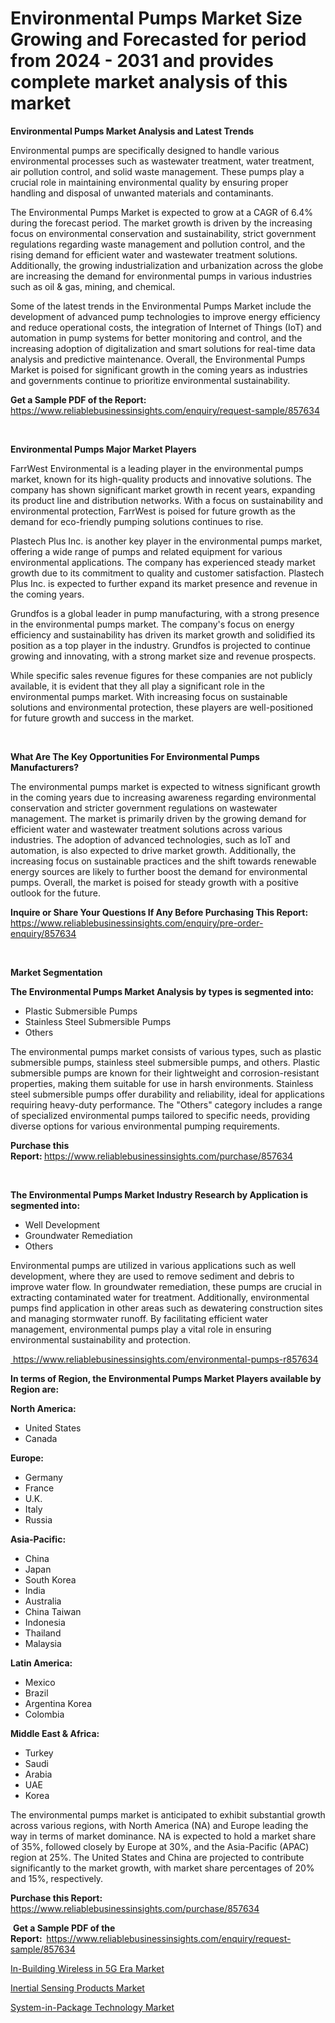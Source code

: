 <p><h1>Environmental Pumps Market Size Growing and Forecasted for period from 2024 - 2031 and provides complete market analysis of this market</h1></p><p><strong>Environmental Pumps Market Analysis and Latest Trends</strong></p>
<p><p>Environmental pumps are specifically designed to handle various environmental processes such as wastewater treatment, water treatment, air pollution control, and solid waste management. These pumps play a crucial role in maintaining environmental quality by ensuring proper handling and disposal of unwanted materials and contaminants.</p><p>The Environmental Pumps Market is expected to grow at a CAGR of 6.4% during the forecast period. The market growth is driven by the increasing focus on environmental conservation and sustainability, strict government regulations regarding waste management and pollution control, and the rising demand for efficient water and wastewater treatment solutions. Additionally, the growing industrialization and urbanization across the globe are increasing the demand for environmental pumps in various industries such as oil & gas, mining, and chemical.</p><p>Some of the latest trends in the Environmental Pumps Market include the development of advanced pump technologies to improve energy efficiency and reduce operational costs, the integration of Internet of Things (IoT) and automation in pump systems for better monitoring and control, and the increasing adoption of digitalization and smart solutions for real-time data analysis and predictive maintenance. Overall, the Environmental Pumps Market is poised for significant growth in the coming years as industries and governments continue to prioritize environmental sustainability.</p></p>
<p><strong>Get a Sample PDF of the Report:&nbsp;</strong> <a href="https://www.reliablebusinessinsights.com/enquiry/request-sample/857634">https://www.reliablebusinessinsights.com/enquiry/request-sample/857634</a></p>
<p>&nbsp;</p>
<p><strong>Environmental Pumps Major Market Players</strong></p>
<p><p>FarrWest Environmental is a leading player in the environmental pumps market, known for its high-quality products and innovative solutions. The company has shown significant market growth in recent years, expanding its product line and distribution networks. With a focus on sustainability and environmental protection, FarrWest is poised for future growth as the demand for eco-friendly pumping solutions continues to rise.</p><p>Plastech Plus Inc. is another key player in the environmental pumps market, offering a wide range of pumps and related equipment for various environmental applications. The company has experienced steady market growth due to its commitment to quality and customer satisfaction. Plastech Plus Inc. is expected to further expand its market presence and revenue in the coming years.</p><p>Grundfos is a global leader in pump manufacturing, with a strong presence in the environmental pumps market. The company's focus on energy efficiency and sustainability has driven its market growth and solidified its position as a top player in the industry. Grundfos is projected to continue growing and innovating, with a strong market size and revenue prospects.</p><p>While specific sales revenue figures for these companies are not publicly available, it is evident that they all play a significant role in the environmental pumps market. With increasing focus on sustainable solutions and environmental protection, these players are well-positioned for future growth and success in the market.</p></p>
<p>&nbsp;</p>
<p><strong>What Are The Key Opportunities For Environmental Pumps Manufacturers?</strong></p>
<p><p>The environmental pumps market is expected to witness significant growth in the coming years due to increasing awareness regarding environmental conservation and stricter government regulations on wastewater management. The market is primarily driven by the growing demand for efficient water and wastewater treatment solutions across various industries. The adoption of advanced technologies, such as IoT and automation, is also expected to drive market growth. Additionally, the increasing focus on sustainable practices and the shift towards renewable energy sources are likely to further boost the demand for environmental pumps. Overall, the market is poised for steady growth with a positive outlook for the future.</p></p>
<p><strong>Inquire or Share Your Questions If Any Before Purchasing This Report:</strong> <a href="https://www.reliablebusinessinsights.com/enquiry/pre-order-enquiry/857634">https://www.reliablebusinessinsights.com/enquiry/pre-order-enquiry/857634</a></p>
<p>&nbsp;</p>
<p><strong>Market Segmentation</strong></p>
<p><strong>The Environmental Pumps Market Analysis by types is segmented into:</strong></p>
<p><ul><li>Plastic Submersible Pumps</li><li>Stainless Steel Submersible Pumps</li><li>Others</li></ul></p>
<p><p>The environmental pumps market consists of various types, such as plastic submersible pumps, stainless steel submersible pumps, and others. Plastic submersible pumps are known for their lightweight and corrosion-resistant properties, making them suitable for use in harsh environments. Stainless steel submersible pumps offer durability and reliability, ideal for applications requiring heavy-duty performance. The "Others" category includes a range of specialized environmental pumps tailored to specific needs, providing diverse options for various environmental pumping requirements.</p></p>
<p><strong>Purchase this Report:&nbsp;</strong><a href="https://www.reliablebusinessinsights.com/purchase/857634">https://www.reliablebusinessinsights.com/purchase/857634</a></p>
<p>&nbsp;</p>
<p><strong>The Environmental Pumps Market Industry Research by Application is segmented into:</strong></p>
<p><ul><li>Well Development</li><li>Groundwater Remediation</li><li>Others</li></ul></p>
<p><p>Environmental pumps are utilized in various applications such as well development, where they are used to remove sediment and debris to improve water flow. In groundwater remediation, these pumps are crucial in extracting contaminated water for treatment. Additionally, environmental pumps find application in other areas such as dewatering construction sites and managing stormwater runoff. By facilitating efficient water management, environmental pumps play a vital role in ensuring environmental sustainability and protection.</p></p>
<p><a href="https://www.reliablebusinessinsights.com/environmental-pumps-r857634">&nbsp;https://www.reliablebusinessinsights.com/environmental-pumps-r857634</a></p>
<p><strong>In terms of Region, the Environmental Pumps Market Players available by Region are:</strong></p>
<p>
    <p> <strong> North America: </strong>
        <ul>
            <li>United States</li>
            <li>Canada</li>
        </ul>
        </p> 
    <p> <strong> Europe: </strong>
        <ul>
            <li>Germany</li>
            <li>France</li>
            <li>U.K.</li>
            <li>Italy</li>
            <li>Russia</li>
        </ul>
        </p> 
    <p> <strong> Asia-Pacific: </strong>
        <ul>
            <li>China</li>
            <li>Japan</li>
            <li>South Korea</li>
            <li>India</li>
            <li>Australia</li>
            <li>China Taiwan</li>
            <li>Indonesia</li>
            <li>Thailand</li>
            <li>Malaysia</li>
        </ul>
        </p> 
    <p> <strong> Latin America: </strong>
        <ul>
            <li>Mexico</li>
            <li>Brazil</li>
            <li>Argentina Korea</li>
            <li>Colombia</li>
        </ul>
        </p> 
    <p> <strong> Middle East & Africa: </strong>
        <ul>
            <li>Turkey</li>
            <li>Saudi</li>
            <li>Arabia</li>
            <li>UAE</li>
            <li>Korea</li>
        </ul>
    </p>
    </p>
<p><p>The environmental pumps market is anticipated to exhibit substantial growth across various regions, with North America (NA) and Europe leading the way in terms of market dominance. NA is expected to hold a market share of 35%, followed closely by Europe at 30%, and the Asia-Pacific (APAC) region at 25%. The United States and China are projected to contribute significantly to the market growth, with market share percentages of 20% and 15%, respectively.</p></p>
<p><strong>Purchase this Report: </strong><a href="https://www.reliablebusinessinsights.com/purchase/857634">https://www.reliablebusinessinsights.com/purchase/857634</a></p>
<p>&nbsp;<strong>Get a Sample PDF of the Report:&nbsp;&nbsp;</strong><a href="https://www.reliablebusinessinsights.com/enquiry/request-sample/857634">https://www.reliablebusinessinsights.com/enquiry/request-sample/857634</a></p>
<p><strong></strong></p>
<p><p><a href="https://github.com/susanjprice2023/Market-Research-Report-List-2/blob/main/in-building-wireless-in-5g-era-market.md">In-Building Wireless in 5G Era Market</a></p><p><a href="https://github.com/globismark/Market-Research-Report-List-4/blob/main/inertial-sensing-products-market.md">Inertial Sensing Products Market</a></p><p><a href="https://github.com/prosalinda88/Market-Research-Report-List-5/blob/main/system-in-package-technology-market.md">System-in-Package Technology Market</a></p></p>